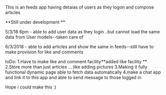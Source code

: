 This is an feeds app having detaias of users as they logon and compose articles


**Still under development **

5/3/18 6pm  - able to add user data as they login ..but cannot load the same data from 
User models--taken care of

6/3/2018 - able to add articles and show the same in feeds--still have to make provision for like and comments

toDo:
	1.Have to make like and comment facility**added like facility ** 
	2.Store more than just articles ... like adding pictures
	3.Making it fully functional dynamic page able to fetch data automatically
	4.make a chat app and link it to this app and able to send message to those logged in

Hope i could make  this :)